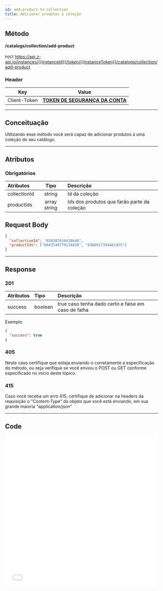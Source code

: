 ```yaml
---
id: add-product-to-collection
title: Adicionar produtos à coleção
---
```


## Método

#### /catalogs/collection/add-product

`POST` https://api.z-api.io/instances/{{instanceId}}/token/{{instanceToken}}/catalogs/collection/add-product

### Header

|      Key       |            Value            |
| :------------: |     :-----------------:     |
|  Client-Token  | **[TOKEN DE SEGURANÇA DA CONTA](../security/client-token)** |
---

## Conceituação

Utilizando esse método você será capaz de adicionar produtos à uma coleção do seu catálogo.

---

## Atributos

### Obrigatórios

| Atributos    |  Tipo        | Descrição                                   |
| :----------- | :----------: | :------------------------------------------ |
| collectionId | string       | Id da coleção                               |
| productIds   | array string | Ids dos produtos que farão parte da coleção |

## Request Body

```json
{
  "collectionId": "658387616418640",
  "productIds": ["6643149779134830", "6988917394481455"]
}
```

---

## Response

### 201

| Atributos      | Tipo    | Descrição                                           |
| :------------- | :------ | :-------------------------------------------------- |
| success        | boolean | true caso tenha dado certo e false em caso de falha |

Exemplo

```json
{
  "success": true
}
```

### 405

Neste caso certifique que esteja enviando o corretamente a especificação do método, ou seja verifique se você enviou o POST ou GET conforme especificado no inicio deste tópico.

### 415

Caso você receba um erro 415, certifique de adicionar na headers da requisição o "Content-Type" do objeto que você está enviando, em sua grande maioria "application/json"

---

## Code

<iframe src="//api.apiembed.com/?source=https://raw.githubusercontent.com/Z-API/z-api-docs/main/json-examples/add-product-to-collection.json&targets=all" frameborder="0" scrolling="no" width="100%" height="500px" seamless></iframe>
